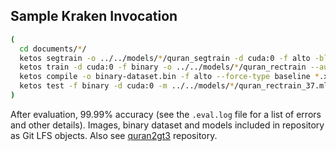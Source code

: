 ## Sample Kraken Invocation

```bash
(
  cd documents/*/
  ketos segtrain -o ../../models/*/quran_segtrain -d cuda:0 -f alto -bl *.xml
  ketos train -d cuda:0 -f binary -o ../../models/*/quran_rectrain --augment ../../binary-dataset.bin
  ketos compile -o binary-dataset.bin -f alto --force-type baseline *.xml
  ketos test -f binary -d cuda:0 -m ../../models/*/quran_rectrain_37.mlmodel ../../binary-dataset.bin | tee ../../models/*/quran_rectrain_37.mlmodel.eval.log
)
```

After evaluation, 99.99% accuracy (see the `.eval.log` file for a list of errors and other details). Images, binary dataset and models included in repository as Git LFS objects. Also see [quran2gt3](https://github.com/sixtyfive/quran2gt3/) repository.
